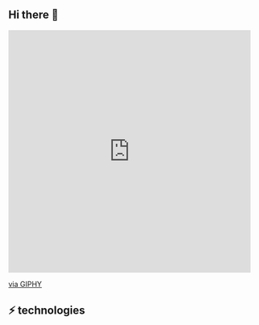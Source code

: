 ## Hi there 👋

<iframe src="https://giphy.com/embed/fxwtAlyyTO4CNrDzTg" width="480" height="480" style="" frameBorder="0" class="giphy-embed" allowFullScreen></iframe><p><a href="https://giphy.com/gifs/illustration-data-infographic-fxwtAlyyTO4CNrDzTg">via GIPHY</a></p>




## ⚡ technologies

